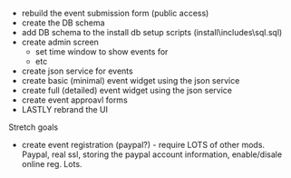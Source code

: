 - rebuild the event submission form (public access)
- create the DB schema
- add DB schema to the install db setup scripts (install\includes\sql.sql)
- create admin screen
  - set time window to show events for
  - etc
- create json service for events
- create basic (minimal) event widget using the json service
- create full (detailed) event widget using the json service
- create event approavl forms
- LASTLY rebrand the UI

Stretch goals
- create event registration (paypal?) - require LOTS of other mods. Paypal, real ssl, storing the paypal account information, enable/disale online reg. Lots. 
